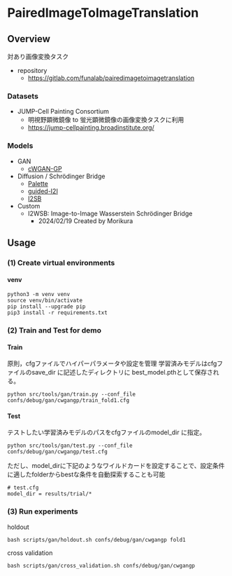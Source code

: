 # PairedImageToImageTranslation

## Overview

対あり画像変換タスク

- repository
  - https://gitlab.com/funalab/pairedimagetoimagetranslation

### Datasets
- JUMP-Cell Painting Consortium
  - 明視野顕微鏡像 to 蛍光顕微鏡像の画像変換タスクに利用
  - https://jump-cellpainting.broadinstitute.org/

### Models
- GAN
  - [cWGAN-GP](https://www.nature.com/articles/s41598-022-12914-x)
- Diffusion / Schrödinger Bridge
  - [Palette](https://arxiv.org/abs/2111.05826)
  - [guided-I2I](https://arxiv.org/abs/2303.08863)
  - [I2SB](https://arxiv.org/abs/2302.05872)
- Custom
  - I2WSB: Image-to-Image Wasserstein Schrödinger Bridge
    - 2024/02/19 Created by Morikura

## Usage
### (1) Create virtual environments

#### venv
```shell
python3 -m venv venv
source venv/bin/activate
pip install --upgrade pip
pip3 install -r requirements.txt
```

### (2) Train and Test for demo

#### Train 
原則，cfgファイルでハイパーパラメータや設定を管理
学習済みモデルはcfgファイルのsave_dir に記述したディレクトリに best_model.pthとして保存される。 
```shell
python src/tools/gan/train.py --conf_file confs/debug/gan/cwgangp/train_fold1.cfg
```
#### Test
テストしたい学習済みモデルのパスをcfgファイルのmodel_dir に指定。
```shell
python src/tools/gan/test.py --conf_file confs/debug/gan/cwgangp/test.cfg
```

ただし、model_dirに下記のようなワイルドカードを設定することで、設定条件に適したfolderからbestな条件を自動探索することも可能
```shell
# test.cfg
model_dir = results/trial/*
```

### (3) Run experiments
holdout
```shell
bash scripts/gan/holdout.sh confs/debug/gan/cwgangp fold1
```
cross validation
```shell
bash scripts/gan/cross_validation.sh confs/debug/gan/cwgangp 
```